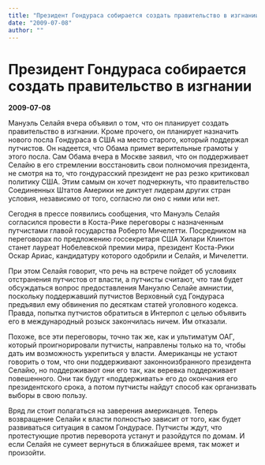 ```yaml
---
title: "Президент Гондураса собирается создать правительство в изгнании"
date: "2009-07-08"
author: ""
---
```


# Президент Гондураса собирается создать правительство в изгнании

**2009-07-08** 

Мануэль Селайя вчера объявил о том, что он планирует создать правительство в изгнании. Кроме прочего, он планирует назначить нового посла Гондураса в США на место старого, который поддержал путчистов. Он надеется, что Обама примет верительные грамоты у этого посла. Сам Обама вчера в Москве заявил, что он поддерживает Селайю в его стремлении восстановить свои полномочия президента, не смотря на то, что гондурасский президент не раз резко критиковал политику США. Этим самым он хочет подчеркнуть, что правительство Соединенных Штатов Америки не диктует лидерам других стран условия, независимо от того, согласно ли оно с ними или нет.

Сегодня в прессе появились сообщения, что Мануэль Селайя согласился провести в Коста-Рике переговоры с назначенным путчистами главой государства Роберто Мичелетти. Посредником на переговорах по предложению госсекретаря США Хилари Клинтон станет лауреат Нобелевской премии мира, президент Коста-Рики Оскар Ариас, кандидатуру которого одобрили и Селайя, и Мичелетти.

При этом Селайя говорит, что речь на встрече пойдет об условиях отстранения путчистов от власти, а путчисты считают, что там будет обсуждаться вопрос предоставления Мануэлю Селайе амнистии, поскольку поддержавший путчистов Верховный суд Гондураса предъявил ему обвинения по десяткам статей уголовного кодекса. Правда, попытка путчистов обратиться в Интерпол с целью объявить его в международный розыск закончилась ничем. Им отказали.

Похоже, все эти переговоры, точно так же, как и ультиматум ОАГ, который проигнорировали путчисты, направлены только на то, чтобы дать им возможность укрепиться у власти. Американцы не устают говорить о том, что они поддерживают законноизбранного президента Селайю, но поддерживают они его так, как веревка поддерживает повешенного. Они так будут «поддерживать» его до окончания его президентского срока, а потом путчисты найдут способ как организвать выборы в свою пользу.

Вряд ли стоит полагаться на заверения американцев. Теперь возвращение Селайи к власти полностью зависит от того, как будет развиваться ситуация в самом Гондурасе. Путчисты ждут, что протестующие против переворота устанут и разойдутся по домам. И если Селайя не сумеет вернуться в ближайшее время, так может и произойти.